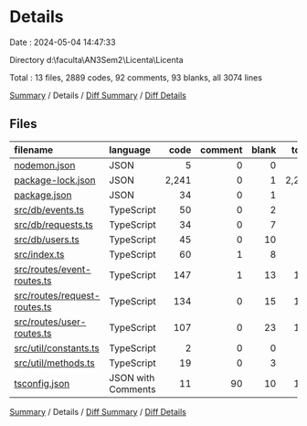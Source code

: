 # Details

Date : 2024-05-04 14:47:33

Directory d:\\faculta\\AN3Sem2\\Licenta\\Licenta

Total : 13 files,  2889 codes, 92 comments, 93 blanks, all 3074 lines

[Summary](results.md) / Details / [Diff Summary](diff.md) / [Diff Details](diff-details.md)

## Files
| filename | language | code | comment | blank | total |
| :--- | :--- | ---: | ---: | ---: | ---: |
| [nodemon.json](/nodemon.json) | JSON | 5 | 0 | 0 | 5 |
| [package-lock.json](/package-lock.json) | JSON | 2,241 | 0 | 1 | 2,242 |
| [package.json](/package.json) | JSON | 34 | 0 | 1 | 35 |
| [src/db/events.ts](/src/db/events.ts) | TypeScript | 50 | 0 | 2 | 52 |
| [src/db/requests.ts](/src/db/requests.ts) | TypeScript | 34 | 0 | 7 | 41 |
| [src/db/users.ts](/src/db/users.ts) | TypeScript | 45 | 0 | 10 | 55 |
| [src/index.ts](/src/index.ts) | TypeScript | 60 | 1 | 8 | 69 |
| [src/routes/event-routes.ts](/src/routes/event-routes.ts) | TypeScript | 147 | 1 | 13 | 161 |
| [src/routes/request-routes.ts](/src/routes/request-routes.ts) | TypeScript | 134 | 0 | 15 | 149 |
| [src/routes/user-routes.ts](/src/routes/user-routes.ts) | TypeScript | 107 | 0 | 23 | 130 |
| [src/util/constants.ts](/src/util/constants.ts) | TypeScript | 2 | 0 | 0 | 2 |
| [src/util/methods.ts](/src/util/methods.ts) | TypeScript | 19 | 0 | 3 | 22 |
| [tsconfig.json](/tsconfig.json) | JSON with Comments | 11 | 90 | 10 | 111 |

[Summary](results.md) / Details / [Diff Summary](diff.md) / [Diff Details](diff-details.md)